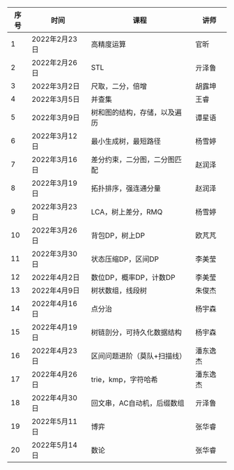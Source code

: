 | 序号 | 时间           | 课程                                           | 讲师     |
| ---- | -------------- | ---------------------------------------------- | -------- |
| 1    | 2022年2月23日  | 高精度运算                                     | 官昕
| 2    | 2022年2月26日  | STL                                           | 亓泽鲁   |
| 3    | 2022年3月2日   | 尺取，二分，倍增                                  |胡露坤    |
| 4    | 2022年3月5日 | 并查集                                        |  王睿   |
| 5    | 2022年3月9日 | 树和图的结构，存储，以及遍历                       | 谭星语   |
| 6    | 2022年3月12日 | 最小生成树，最短路径                              | 杨雪婷   |
| 7    | 2022年3月16日  | 差分约束，二分图，二分图匹配                     | 赵润泽  |
| 8    | 2022年3月19日  | 拓扑排序，强连通分量                                 | 赵润泽     |
| 9    | 2022年3月23日 | LCA，树上差分，RMQ                             | 杨雪婷     |
| 10   | 2022年3月26日 | 背包DP，树上DP                                  | 欧芃芃   |
| 11   | 2022年3月30日 | 状态压缩DP，区间DP                               | 李美莹  |
| 12   | 2022年4月2日 | 数位DP，概率DP，计数DP                           | 李美莹   |
| 13   | 2022年4月9日 | 树状数组，线段树                                   |朱俊杰 |
| 14   | 2022年4月16日 | 点分治                                         | 杨宇森   |
| 15   | 2022年4月19日  | 树链剖分，可持久化数据结构                     | 杨宇森     |
| 16   | 2022年4月23日  | 区间问题进阶（莫队+扫描线）                       | 潘东逸杰 |
| 17   | 2022年4月26日  | trie，kmp，字符哈希                             | 潘东逸杰   |
| 18   | 2022年4月30日 | 回文串，AC自动机，后缀数组                        | 亓泽鲁    |
| 19   | 2022年5月11日 | 博弈                                           | 张华睿  |
| 20   | 2022年5月14日 | 数论                                           | 张华睿   |

